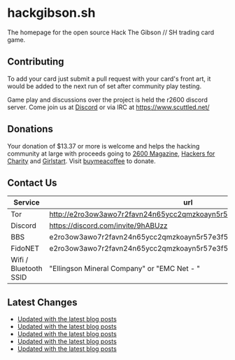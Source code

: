 # hackgibson.sh
The homepage for the open source Hack The Gibson // SH trading card game.


## Contributing

To add your card just submit a pull request with your card's front art, it would be added to the next run of set after community play testing.

Game play and discussions over the project is held the r2600 discord server. Come join us at [Discord](https://discord.com/invite/9hABUzz) or via IRC at https://www.scuttled.net/


## Donations

Your donation of $13.37 or more is welcome and helps the hacking community at large with proceeds going to [2600 Magazine](https://2600.com/), [Hackers for Charity](https://hackersforcharity.org) and [Girlstart](https://girlstart.org).  Visit [buymeacoffee](https://www.buymeacoffee.com/hackgibson.sh) to donate.


## Contact Us

Service | url
-|-
Tor | http://e2ro3ow3awo7r2favn24n65ycc2qmzkoayn5r57e3f56nvjwdcgg32ad.onion
Discord | https://discord.com/invite/9hABUzz
BBS | e2ro3ow3awo7r2favn24n65ycc2qmzkoayn5r57e3f56nvjwdcgg32ad.onion:23
FidoNET | e2ro3ow3awo7r2favn24n65ycc2qmzkoayn5r57e3f56nvjwdcgg32ad.onion:24554
Wifi / Bluetooth SSID | "Ellingson Mineral Company" or "EMC Net - <fidonet address>"

## Latest Changes
<!-- BLOG-POST-LIST:START -->
- [Updated with the latest blog posts](https://github.com/DFW2600/hackgibson.sh/commit/59da3c46330df9bd6036c9fdad468b7123b4df49)
- [Updated with the latest blog posts](https://github.com/DFW2600/hackgibson.sh/commit/2415d54f5f89f0686e1843106d6de22c475dfb66)
- [Updated with the latest blog posts](https://github.com/DFW2600/hackgibson.sh/commit/76ded086f4910aa60e6fd897d91483660acd0f0a)
- [Updated with the latest blog posts](https://github.com/DFW2600/hackgibson.sh/commit/f677ac12a9e31edbf99c6bc236112bae5e544968)
- [Updated with the latest blog posts](https://github.com/DFW2600/hackgibson.sh/commit/b2fbb996876bacd9c536baecadcca3c20bf49c2a)
<!-- BLOG-POST-LIST:END -->

